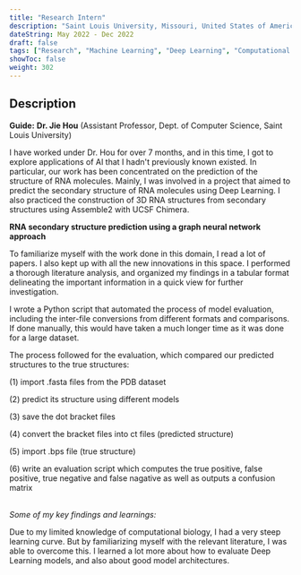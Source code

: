 ```yaml
---
title: "Research Intern"
description: "Saint Louis University, Missouri, United States of America"
dateString: May 2022 - Dec 2022
draft: false
tags: ["Research", "Machine Learning", "Deep Learning", "Computational Biology"]
showToc: false
weight: 302
--- 
```


## Description
**Guide:** **Dr. Jie Hou** (Assistant Professor, Dept. of Computer Science, Saint Louis University)

I have worked under Dr. Hou for over 7 months, and in this time, I got to explore applications of AI that I hadn't previously known existed. In particular, our work has been concentrated on the prediction of the structure of RNA molecules. Mainly, I was involved in a project that aimed to predict the secondary structure of RNA molecules using Deep Learning. I also practiced the construction of 3D RNA structures from secondary structures using Assemble2 with UCSF Chimera. 
&nbsp; 

**RNA secondary structure prediction using a graph neural network approach**
&nbsp; 

To familiarize myself with the work done in this domain, I read a lot of papers. I also kept up with all the new innovations in this space. I performed a thorough literature analysis, and organized my findings in a tabular format delineating the important information in a quick view for further investigation. 

I wrote a Python script that automated the process of model evaluation, including the inter-file conversions from different formats and comparisons. If done manually, this would have taken a much longer time as it was done for a large dataset. 
 
 The process followed for the evaluation, which compared our predicted structures to the true structures:

(1) import .fasta files from the PDB dataset

(2) predict its structure using different models

(3) save the dot bracket files

(4) convert the bracket files into ct files (predicted structure)

(5) import .bps file (true structure)

(6) write an evaluation script which computes the true positive, false positive, true negative and false nagative as well as outputs a confusion matrix

&nbsp; \
*Some of my key findings and learnings:*

Due to my limited knowledge of computational biology, I had a very steep learning curve. But by familiarizing myself with the relevant literature, I was able to overcome this. I learned a lot more about how to evaluate Deep Learning models, and also about good model architectures. 
